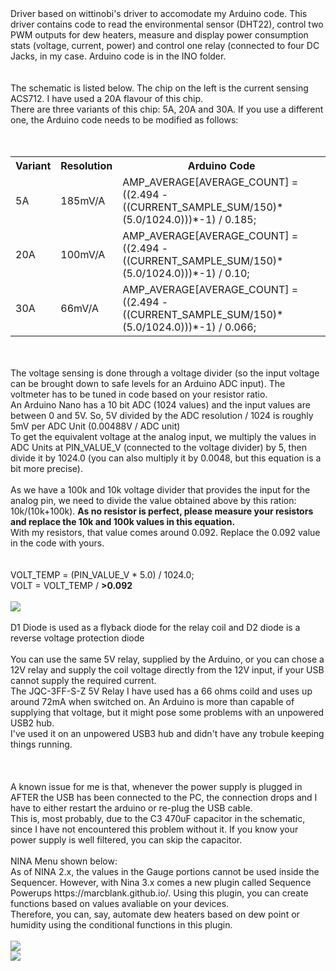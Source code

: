 <!DOCTYPE html>
<html>
<body>
		Driver based on wittinobi's driver to accomodate my Arduino code. This driver contains code to read the environmental sensor (DHT22), control two PWM outputs for dew heaters, measure and display power consumption stats (voltage, current, power) and control one relay (connected to four DC Jacks, in my case. Arduino code is in the INO folder. <br>
		<br>
		<br>
		The schematic is listed below.
		The chip on the left is the current sensing ACS712. I have used a 20A flavour of this chip. 
  		<br>
		There are three variants of this chip: 5A, 20A and 30A. If you use a different one, the Arduino code needs to be modified as follows: <br>
	<br>
	<br>
		 <table>
  <tr>
    <th>Variant</th>
    <th>Resolution</th>
    <th>Arduino Code</th>
  </tr>
  <tr>
    <td>5A</td>
    <td>185mV/A</td>
    <td>AMP_AVERAGE[AVERAGE_COUNT] = ((2.494 - ((CURRENT_SAMPLE_SUM/150)*(5.0/1024.0)))*-1) / 0.185;</td>
  </tr>
  <tr>
    <td>20A</td>
    <td>100mV/A</td>
    <td>AMP_AVERAGE[AVERAGE_COUNT] = ((2.494 - ((CURRENT_SAMPLE_SUM/150)*(5.0/1024.0)))*-1) / 0.10;</td>
  </tr>
    <tr>
    <td>30A</td>
    <td>66mV/A</td>
    <td>AMP_AVERAGE[AVERAGE_COUNT] = ((2.494 - ((CURRENT_SAMPLE_SUM/150)*(5.0/1024.0)))*-1) / 0.066;</td>
  </tr>
</table> 
	<br>
		<br>
		The voltage sensing is done through a voltage divider (so the input voltage can be brought down to safe levels for an Arduino ADC input). The voltmeter has to be tuned in code based on your resistor ratio. <br>
		An Arduino Nano has a 10 bit ADC (1024 values) and the input values are between 0 and 5V. So, 5V divided by the ADC resolution / 1024 is roughly 5mV per ADC Unit (0.00488V / ADC unit)<br>
		To get the equivalent voltage at the analog input, we multiply the values in ADC Units at PIN_VALUE_V (connected to the voltage divider) by 5, then divide it by 1024.0 (you can also multiply it by 0.0048, but this equation is a bit more precise).<br> <br>
		As we have a 100k and 10k voltage divider that provides the input for the analog pin, we need to divide the value obtained above by this ration: 10k/(10k+100k). <b>As no resistor is perfect, please measure your resistors and replace the 10k and 100k values in this equation.</b> <br>
		With my resistors, that value comes around 0.092. Replace the 0.092 value in the code with yours.
	        <br>
	        <br>
                <br>
		VOLT_TEMP = (PIN_VALUE_V * 5.0) / 1024.0;  <br> 
                VOLT = VOLT_TEMP / <b>>0.092</b>
	        <br>
	        <br>
		<img src="https://github.com/florindumitrescu94/DashBoardASCOMPowerBox/assets/16653100/1a9b26e9-b54e-47ae-b7e0-ee424dd57b13"></img>
                <br>
		<br>
	        D1 Diode is used as a flyback diode for the relay coil and D2 diode is a reverse voltage protection diode <br>
	        <br>
	        You can use the same 5V relay, supplied by the Arduino, or you can chose a 12V relay and supply the coil voltage directly from the 12V input, if your USB cannot supply the required current.<br> 
	        The JQC-3FF-S-Z 5V Relay I have used has a 66 ohms coild and uses up around 72mA when switched on. An Arduino is more than capable of supplying that voltage, but it might pose some problems with an unpowered USB2 hub.<br>
	        I've used it on an unpowered USB3 hub and didn't have any trobule keeping things running. <br>
	<br>
	<br>
	<br>
	        A known issue for me is that, whenever the power supply is plugged in AFTER the USB has been connected to the PC, the connection drops and I have to either restart the arduino or re-plug the USB cable. <br> 
	        This is, most probably, due to the C3 470uF capacitor in the schematic, since I have not encountered this problem without it. If you know your power supply is well filtered, you can skip the capacitor. <br>
                <br>
	        NINA Menu shown below:<br>
	        As of NINA 2.x, the values in the Gauge portions cannot be used inside the Sequencer. However, with Nina 3.x comes a new plugin called Sequence Powerups <url>https://marcblank.github.io/</url>. Using this plugin, you can create functions based on values avaliable on your devices. <br>
                Therefore, you can, say, automate dew heaters based on dew point or humidity using  the conditional functions in this plugin. <br>
		<br>
		<img src="https://github.com/florindumitrescu94/DashBoardASCOMPowerBox/assets/16653100/1af67baf-21f8-4fad-a2b0-2b5fed9e95b3"></img>
                <br>
		<img src="https://github.com/florindumitrescu94/DashBoardASCOMPowerBox/assets/16653100/6aad3a49-ed80-4cdc-8273-ba2f9d0486a4"></img>
  <br>
  <br>
  <br>
		<br>
                <br>
		

                



</html>
